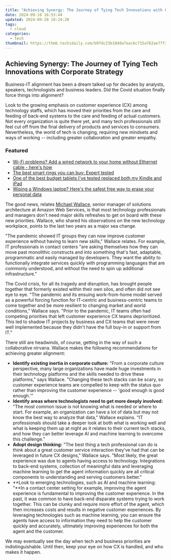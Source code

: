 ```yaml
---
title: "Achieving Synergy: The Journey of Tying Tech Innovations with Corporate Strategy"
date: 2024-09-18 16:53:44
updated: 2024-09-20 10:24:20
tags:
  - cloud
categories:
  - tech
thumbnail: https://thmb.techidaily.com/b97dc23b10dda7eac6c715a762ae77f278d32f493c4e5cd67a61fd021139d1cd.jpg
---
```


## Achieving Synergy: The Journey of Tying Tech Innovations with Corporate Strategy

Business-IT alignment has been a dream talked up for decades by analysts, speakers, technologists and business leaders. Did the Covid situation finally force things into alignment? 

Look to the growing emphasis on customer experience (CX) among technology staffs, which has moved their priorities from the care and feeding of back-end systems to the care and feeding of actual customers. Not every organization is quite there yet, and many tech professionals still feel cut off from the final delivery of products and services to consumers. Nevertheless, the world of tech is changing, requiring new mindsets and ways of working -- including greater collaboration and greater empathy. 

### Featured

* [Wi-Fi problems? Add a wired network to your home without Ethernet cable - here's how](https://www.zdnet.com/article/wi-fi-problems-how-to-add-a-wired-network-to-your-home-without-ethernet-cable/)
* [The best smart rings you can buy: Expert tested](https://www.zdnet.com/article/best-smart-ring/)
* [One of the best budget tablets I've tested replaced both my Kindle and iPad](https://www.zdnet.com/article/one-of-the-best-budget-tablets-ive-tested-replaced-bot-my-kindle-and-ipad/)
* [Wiping a Windows laptop? Here's the safest free way to erase your personal data](https://www.zdnet.com/article/wiping-a-windows-laptop-heres-the-safest-free-way-to-erase-your-personal-data/)

The good news, relates [Michael Wallace](https://www.linkedin.com/in/michael-wallace-441b2410/), senior manager of solutions architecture at Amazon Web Services, is that most technology professionals and managers don't need major skills refreshes to get on board with these new priorities. Wallace, who shared his observations on the new technology workplace, points to the last two years as a major sea change. 

"The pandemic showed IT groups they can now improve customer experience without having to learn new skills," Wallace relates. For example, IT professionals in contact centers "are asking themselves how they can move past monolithic constructs and into something that's fast, adaptable, programmatic and easily managed by developers. They want the ability to functionally integrate services quickly with programming languages that are commonly understood, and without the need to spin up additional infrastructure."

The Covid crisis, for all its tragedy and disruption, has brought people together that formerly existed within their own silos, and often did not see eye to eye. "The pandemic and its ensuing work-from-home model served as a powerful forcing function for IT-centric and business-centric teams to come together and be more resilient to changing market and world conditions," Wallace says. "Prior to the pandemic, IT teams often had competing priorities that left customer experience CX teams deprioritized. This led to shadow IT projects by business and CX teams that were never well implemented because they didn't have the full buy-in or support from IT." 

There still are headwinds, of course, getting in the way of such a collaborative nirvana. Wallace makes the following recommendations for achieving greater alignment: 

* **Identify existing inertia in corporate culture:** "From a corporate culture perspective, many large organizations have made huge investments in their technology platforms and the skills needed to drive these platforms," says Wallace. "Changing these tech stacks can be scary, so customer experience teams are compelled to keep with the status quo rather than improving the customer experience -- 'good enough is good enough.'"
* **Identify areas where technologists need to get more deeply involved:** "The most common issue is not knowing what is needed or where to start. For example, an organization can have a lot of data but may not know the best way to analyze that data," Wallace explains. "IT professionals should take a deeper look at both what is working well and what is keeping them up at night as it relates to their current tech stacks, and how they can better leverage AI and machine learning to overcome this challenge."
* **Adopt design thinking:** "The best thing a tech professional can do is think about a great customer service interaction they've had that can be leveraged in future CX designs," Wallace says. "Most likely, the great experience was due to agents having access to technology. Integrations to back-end systems, collection of meaningful data and leveraging machine learning to get the agent information quickly are all critical components to understanding and serving customers better."
* **Look to emerging technologies, such as AI and machine learning: "**In a contact center setting for example, improving the agent experience is fundamental to improving the customer experience. In the past, it was common to have back-end disparate systems trying to work together. This can be clunky and require more effort of the agent, which then increases costs and results in negative customer experiences. By leveraging technologies such as machine learning, you can ensure the agents have access to information they need to help the customer quickly and accurately, ultimately improving experiences for both the agent and the customer.

We may eventually see the day when tech and business priorities are indistinguishable. Until then, keep your eye on how CX is handled, and who makes it happen.

<ins class="adsbygoogle"
     style="display:block"
     data-ad-format="autorelaxed"
     data-ad-client="ca-pub-7571918770474297"
     data-ad-slot="1223367746"></ins>



<ins class="adsbygoogle"
     style="display:block"
     data-ad-client="ca-pub-7571918770474297"
     data-ad-slot="8358498916"
     data-ad-format="auto"
     data-full-width-responsive="true"></ins>
